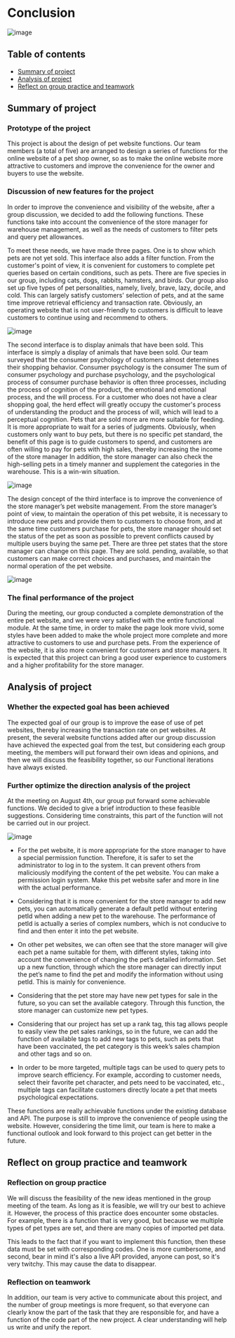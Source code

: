 # Conclusion

![image](../static/reportImg/conclusion-pic.jpeg)

  ## Table of contents

  - [Summary of project](#jump1)
  - [Analysis of project](#jump2)
  - [Reflect on group practice and teamwork](#jump3)

  ## <span id="jump1">Summary of project</span>

  ### Prototype of the project

  This project is about the design of pet website functions. Our team members (a total of five) are arranged to design a series of functions for the online website of a pet shop owner, so as to make the online website more attractive to customers and improve the convenience for the owner and buyers to use the website.

  ### Discussion of new features for the project

  In order to improve the convenience and visibility of the website, after a group discussion, we decided to add the following functions. These functions take into account the convenience of the store manager for warehouse management, as well as the needs of customers to filter pets and query pet allowances.

  To meet these needs, we have made three pages. One is to show which pets are not yet sold. This interface also adds a filter function. From the customer's point of view, it is convenient for customers to complete pet queries based on certain conditions, such as pets. There are five species in our group, including cats, dogs, rabbits, hamsters, and birds. Our group also set up five types of pet personalities, namely, lively, brave, lazy, docile, and cold. This can largely satisfy customers' selection of pets, and at the same time improve retrieval efficiency and transaction rate. Obviously, an operating website that is not user-friendly to customers is difficult to leave customers to continue using and recommend to others.

  ![image](../static/reportImg/Con-4.png)

  The second interface is to display animals that have been sold. This interface is simply a display of animals that have been sold. Our team surveyed that the consumer psychology of customers almost determines their shopping behavior. Consumer psychology is the consumer The sum of consumer psychology and purchase psychology, and the psychological process of consumer purchase behavior is often three processes, including the process of cognition of the product, the emotional and emotional process, and the will process. For a customer who does not have a clear shopping goal, the herd effect will greatly occupy the customer's process of understanding the product and the process of will, which will lead to a perceptual cognition. Pets that are sold more are more suitable for feeding. It is more appropriate to wait for a series of judgments. Obviously, when customers only want to buy pets, but there is no specific pet standard, the benefit of this page is to guide customers to spend, and customers are often willing to pay for pets with high sales, thereby increasing the income of the store manager In addition, the store manager can also check the high-selling pets in a timely manner and supplement the categories in the warehouse. This is a win-win situation.

  ![image](../static/reportImg/Con-3.png)

  The design concept of the third interface is to improve the convenience of the store manager’s pet website management. From the store manager’s point of view, to maintain the operation of this pet website, it is necessary to introduce new pets and provide them to customers to choose from, and at the same time customers purchase for pets, the store manager should set the status of the pet as soon as possible to prevent conflicts caused by multiple users buying the same pet. There are three pet states that the store manager can change on this page. They are sold. pending, available, so that customers can make correct choices and purchases, and maintain the normal operation of the pet website.

  ![image](../static/reportImg/Con-2.png)

  ### The final performance of the project

  During the meeting, our group conducted a complete demonstration of the entire pet website, and we were very satisfied with the entire functional module. At the same time, in order to make the page look more vivid, some styles have been added to make the whole project more complete and more attractive to customers to use and purchase pets. From the experience of the website, it is also more convenient for customers and store managers. It is expected that this project can bring a good user experience to customers and a higher profitability for the store manager.

  ## <span id="jump2">Analysis of project</span>

  ### Whether the expected goal has been achieved

  The expected goal of our group is to improve the ease of use of pet websites, thereby increasing the transaction rate on pet websites. At present, the several website functions added after our group discussion have achieved the expected goal from the test, but considering each group meeting, the members will put forward their own ideas and opinions, and then we will discuss the feasibility together, so our Functional iterations have always existed. 

  ### Further optimize the direction analysis of the project

  At the meeting on August 4th, our group put forward some achievable functions. We decided to give a brief introduction to these feasible suggestions. Considering time constraints, this part of the function will not be carried out in our project.

  ![image](../static/reportImg/8.4_Discussion.jpeg)

  - For the pet website, it is more appropriate for the store manager to have a special permission function. Therefore, it is safer to set the administrator to log in to the system. It can prevent others from maliciously modifying the content of the pet website. You can make a permission login system. Make this pet website safer and more in line with the actual performance.

  - Considering that it is more convenient for the store manager to add new pets, you can automatically generate a default petId without entering petId when adding a new pet to the warehouse. The performance of petId is actually a series of complex numbers, which is not conducive to find and then enter it into the pet website.

  - On other pet websites, we can often see that the store manager will give each pet a name suitable for them, with different styles, taking into account the convenience of changing the pet’s detailed information. Set up a new function, through which the store manager can directly input the pet’s name to find the pet and modify the information without using petId. This is mainly for convenience.

  - Considering that the pet store may have new pet types for sale in the future, so you can set the available category. Through this function, the store manager can customize new pet types.

  - Considering that our project has set up a rank tag, this tag allows people to easily view the pet sales rankings, so in the future, we can add the function of available tags to add new tags to pets, such as pets that have been vaccinated, the pet category is this week’s sales champion and other tags and so on.

  - In order to be more targeted, multiple tags can be used to query pets to improve search efficiency. For example, according to customer needs, select their favorite pet character, and pets need to be vaccinated, etc., multiple tags can facilitate customers directly locate a pet that meets psychological expectations.

  These functions are really achievable functions under the existing database and API. The purpose is still to improve the convenience of people using the website. However, considering the time limit, our team is here to make a functional outlook and look forward to this project can get better in the future.

  ## <span id="jump3">Reflect on group practice and teamwork</span>

  ### Reflection on group practice

  We will discuss the feasibility of the new ideas mentioned in the group meeting of the team. As long as it is feasible, we will try our best to achieve it. However, the process of this practice does encounter some obstacles. For example, there is a function that is very good, but because we multiple types of pet types are set, and there are many copies of imported pet data. 
  
  This leads to the fact that if you want to implement this function, then these data must be set with corresponding codes. One is more cumbersome, and second, bear in mind it's also a live API provided, anyone can post, so it's very twitchy. This may cause the data to disappear.

  ### Reflection on teamwork

  In addition, our team is very active to communicate about this project, and the number of group meetings is more frequent, so that everyone can clearly know the part of the task that they are responsible for, and have a function of the code part of the new project. A clear understanding will help us write and unify the report.
  